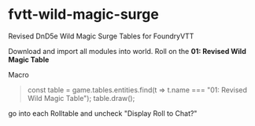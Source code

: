 # fvtt-wild-magic-surge
Revised DnD5e Wild Magic Surge Tables for FoundryVTT

Download and import all modules into world.
Roll on the **01: Revised Wild Magic Table**

Macro
> const table = game.tables.entities.find(t => t.name === "01: Revised Wild Magic Table");
> table.draw();

go into each Rolltable and uncheck "Display Roll to Chat?" 
